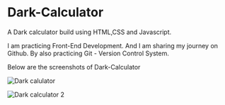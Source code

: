 # Dark-Calculator

A Dark calculator build using HTML,CSS and Javascript.

I am practicing Front-End Development. And I am sharing my journey on Github. By also practicing Git - Version Control System.

Below are the screenshots of Dark-Calculator

![Dark calulator](https://drive.google.com/open?id=1qBX5NiEXHkDgQALyd1nkI6mBhZ_O5urn)

![Dark calculator 2](https://drive.google.com/open?id=1qsahzSV1sJGPkd2XWkKbIFmkzFyC1vcP)
